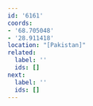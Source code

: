 ```yaml
---
id: '6161'
coords:
- '68.705048'
- '28.911418'
location: "[Pakistan]"
related:
  label: ''
  ids: []
next:
  label: ''
  ids: []
---
```


